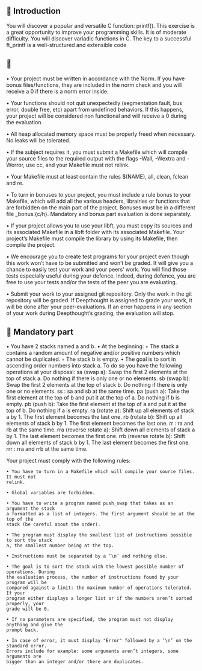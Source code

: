 ## 📝 Introduction

You will discover a popular and versatile C function: printf(). This exercise is a great
opportunity to improve your programming skills. It is of moderate difficulty.
You will discover variadic functions in C.
The key to a successful ft_printf is a well-structured and extensible code

## 📐 

• Your project must be written in accordance with the Norm. If you have bonus
files/functions, they are included in the norm check and you will receive a 0 if there
is a norm error inside.

• Your functions should not quit unexpectedly (segmentation fault, bus error, double
free, etc) apart from undefined behaviors. If this happens, your project will be
considered non functional and will receive a 0 during the evaluation.

• All heap allocated memory space must be properly freed when necessary. No leaks
will be tolerated.

• If the subject requires it, you must submit a Makefile which will compile your
source files to the required output with the flags -Wall, -Wextra and -Werror, use
cc, and your Makefile must not relink.

• Your Makefile must at least contain the rules $(NAME), all, clean, fclean and
re.

• To turn in bonuses to your project, you must include a rule bonus to your Makefile,
which will add all the various headers, librairies or functions that are forbidden on
the main part of the project. Bonuses must be in a different file _bonus.{c/h}.
Mandatory and bonus part evaluation is done separately.

• If your project allows you to use your libft, you must copy its sources and its
associated Makefile in a libft folder with its associated Makefile. Your project’s
Makefile must compile the library by using its Makefile, then compile the project.

• We encourage you to create test programs for your project even though this work
won’t have to be submitted and won’t be graded. It will give you a chance
to easily test your work and your peers’ work. You will find those tests especially
useful during your defence. Indeed, during defence, you are free to use your tests
and/or the tests of the peer you are evaluating.

• Submit your work to your assigned git repository. Only the work in the git repository will be graded.
If Deepthought is assigned to grade your work, it will be done
after your peer-evaluations. If an error happens in any section of your work during
Deepthought’s grading, the evaluation will stop.

## 💾 Mandatory part

• You have 2 stacks named a and b.
• At the beginning:
◦ The stack a contains a random amount of negative and/or positive numbers
which cannot be duplicated.
◦ The stack b is empty.
• The goal is to sort in ascending order numbers into stack a. To do so you have the
following operations at your disposal:
    sa (swap a): Swap the first 2 elements at the top of stack a.
    Do nothing if there is only one or no elements.
    sb (swap b): Swap the first 2 elements at the top of stack b.
    Do nothing if there is only one or no elements.
    ss : sa and sb at the same time.
    pa (push a): Take the first element at the top of b and put it at the top of a.
    Do nothing if b is empty.
    pb (push b): Take the first element at the top of a and put it at the top of b.
    Do nothing if a is empty.
    ra (rotate a): Shift up all elements of stack a by 1.
    The first element becomes the last one.
    rb (rotate b): Shift up all elements of stack b by 1.
    The first element becomes the last one.
    rr : ra and rb at the same time.
    rra (reverse rotate a): Shift down all elements of stack a by 1.
    The last element becomes the first one.
    rrb (reverse rotate b): Shift down all elements of stack b by 1.
    The last element becomes the first one.
    rrr : rra and rrb at the same time.
 
Your project must comply with the following rules:

    • You have to turn in a Makefile which will compile your source files. It must not
    relink.
    
    • Global variables are forbidden.
    
    • You have to write a program named push_swap that takes as an argument the stack
    a formatted as a list of integers. The first argument should be at the top of the
    stack (be careful about the order).
    
    • The program must display the smallest list of instructions possible to sort the stack
    a, the smallest number being at the top.
    
    • Instructions must be separated by a ’\n’ and nothing else.
    
    • The goal is to sort the stack with the lowest possible number of operations. During
    the evaluation process, the number of instructions found by your program will be
    compared against a limit: the maximum number of operations tolerated. If your
    program either displays a longer list or if the numbers aren’t sorted properly, your
    grade will be 0.
    
    • If no parameters are specified, the program must not display anything and give the
    prompt back.
    
    • In case of error, it must display "Error" followed by a ’\n’ on the standard error.
    Errors include for example: some arguments aren’t integers, some arguments are
    bigger than an integer and/or there are duplicates.
